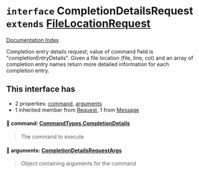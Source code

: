 # `interface` CompletionDetailsRequest `extends` [FileLocationRequest](../interface.FileLocationRequest/README.md)

[Documentation Index](../README.md)

Completion entry details request; value of command field is
"completionEntryDetails".  Given a file location (file, line,
col) and an array of completion entry names return more
detailed information for each completion entry.

## This interface has

- 2 properties:
[command](#-command-commandtypescompletiondetails),
[arguments](#-arguments-completiondetailsrequestargs)
- 1 inherited member from [Request](../interface.Request/README.md), 1 from [Message](../interface.Message/README.md)


#### 📄 command: [CommandTypes.CompletionDetails](../enum.CommandTypes/README.md#completiondetails--completionentrydetails)

> The command to execute



#### 📄 arguments: [CompletionDetailsRequestArgs](../interface.CompletionDetailsRequestArgs/README.md)

> Object containing arguments for the command




